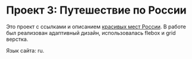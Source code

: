 # Проект 3: Путешествие по России

Это проект с ссылками и описанием [красивых мест России](https://some-body228.github.io/russian-travel/index.html). В работе был реализован адаптивный дизайн, использовалась flebox и grid верстка.

Язык сайта: ru.
